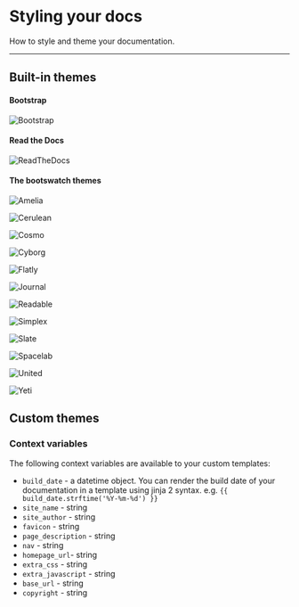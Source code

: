 # Styling your docs

How to style and theme your documentation.

---

## Built-in themes

#### Bootstrap

![Bootstrap](http://bootstrapdocs.com/v2.3.1/docs/assets/img/examples/bootstrap-example-fluid.png)

#### Read the Docs

![ReadTheDocs](https://docs.readthedocs.org/en/latest/_images/screen_mobile.png)

<!--
#### Ghostwriter

![GhostWriter](https://github.com/roryg/ghostwriter/blob/master/screenshot.png?raw=true)-->

#### The bootswatch themes

![Amelia](http://bootswatch.com/amelia/thumbnail.png)

![Cerulean](http://bootswatch.com/cerulean/thumbnail.png)

![Cosmo](http://bootswatch.com/cosmo/thumbnail.png)

![Cyborg](http://bootswatch.com/cyborg/thumbnail.png)

![Flatly](http://bootswatch.com/flatly/thumbnail.png)

![Journal](http://bootswatch.com/journal/thumbnail.png)

![Readable](http://bootswatch.com/readable/thumbnail.png)

![Simplex](http://bootswatch.com/simplex/thumbnail.png)

![Slate](http://bootswatch.com/slate/thumbnail.png)

![Spacelab](http://bootswatch.com/spacelab/thumbnail.png)

![United](http://bootswatch.com/united/thumbnail.png)

![Yeti](http://bootswatch.com/yeti/thumbnail.png)

## Custom themes

### Context variables

The following context variables are available to your custom templates:

- ``build_date`` - a datetime object. You can render the build date of your documentation in a template using jinja 2 syntax. e.g. ``{{ build_date.strftime('%Y-%m-%d') }}``
- ``site_name`` - string
- ``site_author`` - string
- ``favicon`` - string
- ``page_description`` - string
- ``nav`` - string
- ``homepage_url``- string
- ``extra_css`` - string
- ``extra_javascript`` - string
- ``base_url`` - string
- ``copyright`` - string

